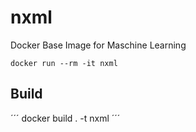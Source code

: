 # nxml
Docker Base Image for Maschine Learning

```
docker run --rm -it nxml
```


## Build
´´´
docker build . -t nxml
´´´
